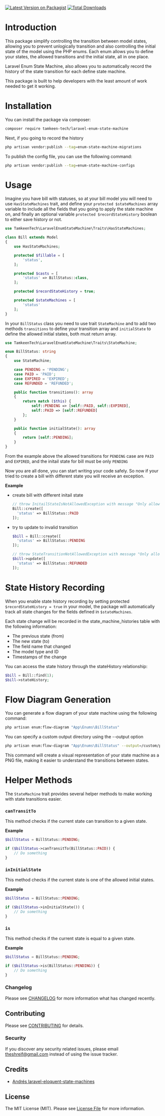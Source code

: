 [![Latest Version on Packagist](https://img.shields.io/packagist/v/tamkeen-tech/laravel-enum-state-machine.svg?style=flat-square)](https://packagist.org/packages/tamkeen-tech/laravel-enum-state-machine)
[![Total Downloads](https://img.shields.io/packagist/dt/tamkeen-tech/laravel-enum-state-machine.svg?style=flat-square)](https://packagist.org/packages/tamkeen-tech/laravel-enum-state-machine)

# Introduction
This package simplify controlling the transition between model states, allowing you to prevent unlogically transition and also controlling the initial state of the model using the PHP enums. Each enum allows you to define your states, the allowed transitions and the initial state, all in one place.

Laravel Enum State Machine, also allows you to automatically record the history of the state transition for each define state machine.

This package is built to help developers with the least amount of work needed to get it working.

# Installation
You can install the package via composer:
```bash
composer require tamkeen-tech/laravel-enum-state-machine
```
Next, if you going to record the history

```bash
php artisan vendor:publish --tag=enum-state-machine-migrations
```

To publish the config file, you can use the following command:

```bash
php artisan vendor:publish --tag=enum-state-machine-configs
```

# Usage
Imagine you have bill with statuses, so at your bill model you will need to use `HasStateMachines` trait, and define your `protected $stateMachines` array variable to include all the fields that you going to apply the state machine on, and finally an optional variable `protected $recordStateHistory` boolean to either save history or not.

```php
use TamkeenTech\LaravelEnumStateMachine\Traits\HasStateMachines;

class Bill extends Model
{
    use HasStateMachines;

    protected $fillable = [
        'status',
    ];

    protected $casts = [
        'status' => BillStatus::class,
    ];

    protected $recordStateHistory = true;

    protected $stateMachines = [
        'status'
    ];
}
```

In your `BillStatus` class you need to use trait `StateMachine` and to add two methods `transitions` to define your transition array and `initialState` to define the allowed initial states, both must return array.

```php
use TamkeenTech\LaravelEnumStateMachine\Traits\StateMachine;

enum BillStatus: string
{
    use StateMachine;

    case PENDING = 'PENDING';
    case PAID = 'PAID';
    case EXPIRED = 'EXPIRED';
    case REFUNDED = 'REFUNDED';

    public function transitions(): array
    {
        return match ($this) {
            self::PENDING => [self::PAID, self::EXPIRED],
            self::PAID => [self::REFUNDED]
        };
    }

    public function initialState(): array
    {
        return [self::PENDING];
    }
}
```

From the example above the allowed transitions for `PENDING` case are `PAID` and `EXPIRED`, and the initail state for bill must be only `PENDING`

Now you are all done, you can start writing your code safely. So now if your tried to create a bill with different state you will receive an exception.

**Example**

- create bill with different initail state
  ```php
  // throw InitailStateIsNotAllowedException with message "Only allowed initial states: PENDING"
  Bill::create([
    'status' => BillStatus::PAID
  ]);
  ```

- try to update to invalid transition
  ```php
  $bill = Bill::create([
    'status' => BillStatus::PENDING
  ]);

  // throw StateTransitionNotAllowedException with message "Only allowed transition states: PAID, EXPIRED"
  $bill->update([
    'status' => BillStatus::REFUNDED
  ]);
  ```

# State History Recording
When you enable state history recording by setting protected `$recordStateHistory = true` in your model, the package will automatically track all state changes for the fields defined in `$stateMachines`.

Each state change will be recorded in the state_machine_histories table with the following information:
- The previous state (from)
- The new state (to)
- The field name that changed
- The model type and ID
- Timestamps of the change

You can access the state history through the stateHistory relationship:

```php
$bill = Bill::find(1);
$bill->stateHistory;
```

# Flow Diagram Generation
You can generate a flow diagram of your state machine using the following command:

```bash
php artisan enum:flow-diagram "App\Enums\BillStatus"
```

You can specify a custom output directory using the --output option

```bash
php artisan enum:flow-diagram "App\Enums\BillStatus" --output=/custom/path
```

This command will create a visual representation of your state machine as a PNG file, making it easier to understand the transitions between states.

# Helper Methods
The `StateMachine` trait provides several helper methods to make working with state transitions easier.

### `canTransitTo`
This method checks if the current state can transition to a given state.

**Example**

```php
$billStatus = BillStatus::PENDING;

if ($billStatus->canTransitTo(BillStatus::PAID)) {
    // Do something
}
```

### `inInitialState`
This method checks if the current state is one of the allowed initial states.

**Example**

```php
$billStatus = BillStatus::PENDING;

if ($billStatus->inInitialState()) {
    // Do something
}
```

### `is`
This method checks if the current state is equal to a given state.

**Example**

```php
$billStatus = BillStatus::PENDING;

if ($billStatus->is(BillStatus::PENDING)) {
    // Do something
}
```

### Changelog

Please see [CHANGELOG](CHANGELOG.md) for more information what has changed recently.

## Contributing

Please see [CONTRIBUTING](CONTRIBUTING.md) for details.

### Security

If you discover any security related issues, please email theshreif@gmail.com instead of using the issue tracker.

## Credits

- [Andrés laravel-eloquent-state-machines](https://github.com/asantibanez/laravel-eloquent-state-machines)

## License

The MIT License (MIT). Please see [License File](LICENSE.md) for more information.